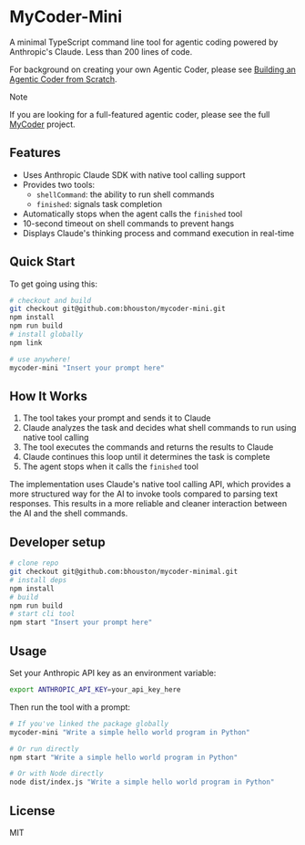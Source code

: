 # MyCoder-Mini

A minimal TypeScript command line tool for agentic coding powered by Anthropic's Claude.  Less than 200 lines of code.

For background on creating your own Agentic Coder, please see [Building an Agentic Coder from Scratch](https://benhouston3d.com/blog/building-an-agentic-code-from-scratch).

> [!NOTE]
> If you are looking for a full-featured agentic coder, please see the full [MyCoder](https://github.com/drivecore/mycoder) project.

## Features

- Uses Anthropic Claude SDK with native tool calling support
- Provides two tools:
  - `shellCommand`: the ability to run shell commands
  - `finished`: signals task completion
- Automatically stops when the agent calls the `finished` tool
- 10-second timeout on shell commands to prevent hangs
- Displays Claude's thinking process and command execution in real-time

## Quick Start

To get going using this:

```bash
# checkout and build
git checkout git@github.com:bhouston/mycoder-mini.git
npm install
npm run build
# install globally
npm link

# use anywhere!
mycoder-mini "Insert your prompt here"
```

## How It Works

1. The tool takes your prompt and sends it to Claude
2. Claude analyzes the task and decides what shell commands to run using native tool calling
3. The tool executes the commands and returns the results to Claude
4. Claude continues this loop until it determines the task is complete
5. The agent stops when it calls the `finished` tool

The implementation uses Claude's native tool calling API, which provides a more structured way for the AI to invoke tools compared to parsing text responses. This results in a more reliable and cleaner interaction between the AI and the shell commands.

## Developer setup

```bash
# clone repo
git checkout git@github.com:bhouston/mycoder-minimal.git
# install deps
npm install
# build
npm run build
# start cli tool
npm start "Insert your prompt here"
```

## Usage

Set your Anthropic API key as an environment variable:

```bash
export ANTHROPIC_API_KEY=your_api_key_here
```

Then run the tool with a prompt:

```bash
# If you've linked the package globally
mycoder-mini "Write a simple hello world program in Python"

# Or run directly
npm start "Write a simple hello world program in Python"

# Or with Node directly
node dist/index.js "Write a simple hello world program in Python"
```

## License

MIT
